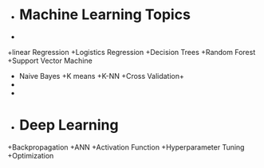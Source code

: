 +  #  Machine Learning Topics
+
+linear Regression
+Logistics Regression
+Decision Trees
+Random Forest
+Support Vector Machine
+ Naive Bayes
+K means
+K-NN
+Cross Validation+
+
+
+ # Deep Learning
+Backpropagation
+ANN
+Activation Function
+Hyperparameter Tuning
+Optimization

